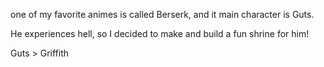 one of my favorite animes is called Berserk, and it main character is Guts.

He experiences hell, so I decided to make and build a fun shrine for him!

Guts > Griffith
